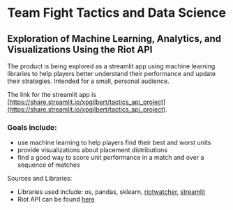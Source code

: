 # Team Fight Tactics and Data Science
## Exploration of Machine Learning, Analytics, and Visualizations Using the Riot API

The product is being explored as a streamlit app using machine learning libraries to help players better understand their performance and update their strategies.  Intended for a small, personal audience.

The link for the streamlit app is [https://share.streamlit.io/xpgilbert/tactics_api_project](https://share.streamlit.io/xpgilbert/tactics_api_project).



### Goals include:
* use machine learning to help players find their best and worst units
* provide visualizations about placement distributions
* find a good way to score unit performance in a match and over a sequence of matches

Sources and Libraries:
* Libraries used include: os, pandas, sklearn, [riotwatcher](https://riot-watcher.readthedocs.io/en/latest/), [streamlit](https://streamlit.io/)
* Riot API can be found [here](https://developer.riotgames.com/)
